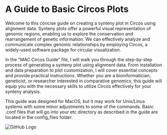 # A Guide to Basic Circos Plots

Welcome to this concise guide on creating a synteny plot in Circos using alignment data. Synteny plots offer a powerful visual representation of genomic regions, enabling us to explore the conservation and rearrangement of genetic information. We can effectively analyze and communicate complex genomic relationships by employing Circos, a widely-used software package for circular visualization.

In the "MAC Circos Guide" file, I will walk you through the step-by-step process of generating a synteny plot using alignment data. From installation and data preparation to plot customization, I will cover essential concepts and provide practical instructions. Whether you are a bioinformatician, geneticist, or researcher interested in comparative genomics, this guide will equip you with the necessary skills to utilize Circos effectively for your synteny analysis.

This guide was designed for MacOS, but it may work for Unix/Linus systems with some minor adjustments to some of the commands. Basic .conf files that will go into your etc directory as described in the guide are located in the config_files folder.

![GitHub Logo](https://github.com/username/repository/raw/main/path/to/your/image.png)

